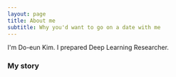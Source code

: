 ```yaml
---
layout: page
title: About me
subtitle: Why you'd want to go on a date with me
---
```


I'm Do-eun Kim. I prepared Deep Learning Researcher.



### My story


